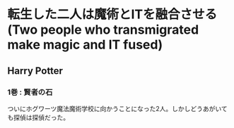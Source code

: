# 転生した二人は魔術とITを融合させる(Two people who transmigrated make magic and IT fused)

## Harry Potter

### 1巻 : 賢者の石

ついにホグワーツ魔法魔術学校に向かうことになった2人。しかしどうあがいても探偵は探偵だった。
